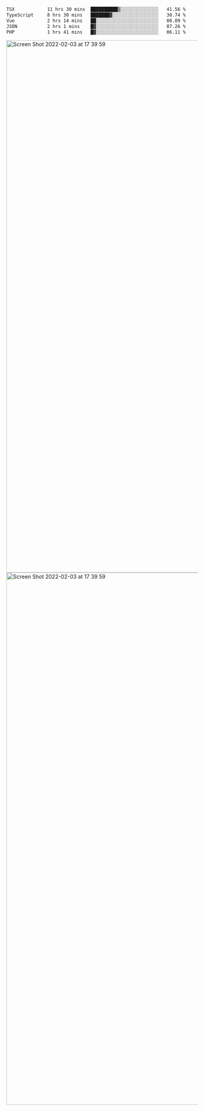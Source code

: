 <!--START_SECTION:waka-->

```txt
TSX            11 hrs 30 mins  ██████████▒░░░░░░░░░░░░░░   41.56 %
TypeScript     8 hrs 30 mins   ███████▓░░░░░░░░░░░░░░░░░   30.74 %
Vue            2 hrs 14 mins   ██░░░░░░░░░░░░░░░░░░░░░░░   08.09 %
JSON           2 hrs 1 mins    █▓░░░░░░░░░░░░░░░░░░░░░░░   07.26 %
PHP            1 hrs 41 mins   █▓░░░░░░░░░░░░░░░░░░░░░░░   06.11 %
```

<!--END_SECTION:waka-->

<img width="1400" alt="Screen Shot 2022-02-03 at 17 39 59" src="https://user-images.githubusercontent.com/45716542/152387304-f2b60485-53a6-4f4b-a818-5cefb1b0c0ae.png">
<img width="1400" alt="Screen Shot 2022-02-03 at 17 39 59" src="https://user-images.githubusercontent.com/45716542/152387273-ea5cdf21-2a45-44da-8bef-00c1763b1d42.png">
